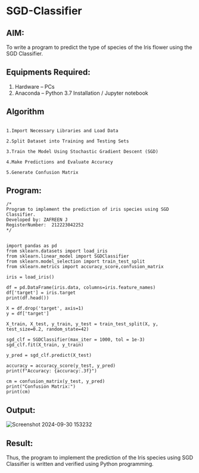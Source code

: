 # SGD-Classifier
## AIM:
To write a program to predict the type of species of the Iris flower using the SGD Classifier.

## Equipments Required:
1. Hardware – PCs
2. Anaconda – Python 3.7 Installation / Jupyter notebook

## Algorithm

```

1.Import Necessary Libraries and Load Data 

2.Split Dataset into Training and Testing Sets 

3.Train the Model Using Stochastic Gradient Descent (SGD)

4.Make Predictions and Evaluate Accuracy 

5.Generate Confusion Matrix

```

## Program:
```
/*
Program to implement the prediction of iris species using SGD Classifier.
Developed by: ZAFREEN J 
RegisterNumber:  212223042252
*/
```

```

import pandas as pd
from sklearn.datasets import load_iris
from sklearn.linear_model import SGDClassifier
from sklearn.model_selection import train_test_split
from sklearn.metrics import accuracy_score,confusion_matrix

iris = load_iris()

df = pd.DataFrame(iris.data, columns=iris.feature_names)
df['target'] = iris.target
print(df.head())

X = df.drop('target', axis=1)
y = df['target']

X_train, X_test, y_train, y_test = train_test_split(X, y, test_size=0.2, random_state=42)

sgd_clf = SGDClassifier(max_iter = 1000, tol = 1e-3)
sgd_clf.fit(X_train, y_train)

y_pred = sgd_clf.predict(X_test)

accuracy = accuracy_score(y_test, y_pred)
print(f"Accuracy: {accuracy:.3f}")

cm = confusion_matrix(y_test, y_pred)
print("Confusion Matrix:")
print(cm)

```
## Output:


![Screenshot 2024-09-30 153232](https://github.com/user-attachments/assets/4ce1a59c-fd8e-4c17-9503-f4d243149cca)



## Result:
Thus, the program to implement the prediction of the Iris species using SGD Classifier is written and verified using Python programming.

